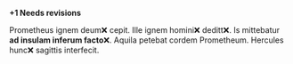 **+1 Needs revisions**

Prometheus ignem deum❌ cepit. Ille ignem homini❌ deditt❌. Is mittebatur **ad insulam inferum facto**❌. 
Aquila petebat cordem Prometheum. Hercules hunc❌ sagittis interfecit.


